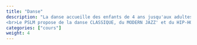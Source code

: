 ```yaml
---
title: "Danse"
description: "La danse accueille des enfants de 4 ans jusqu'aux adultes.
<br>Le PSLM propose de la danse CLASSIQUE, du MODERN JAZZ' et du HIP-HOP."
categories: ["cours"]
weight: 4
---
```

